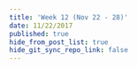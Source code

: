 ```yaml
---
title: 'Week 12 (Nov 22 - 28)'
date: 11/22/2017
published: true
hide_from_post_list: true
hide_git_sync_repo_link: false
---
```


<script src="https://3Dmol.csb.pitt.edu/build/3Dmol-min.js"></script>  

<div style="height: 300px; width: 300px; position: relative;" class='viewer_3Dmoljs' data-href='unit-12/cp.cub' data-datatype='cube'></div>
